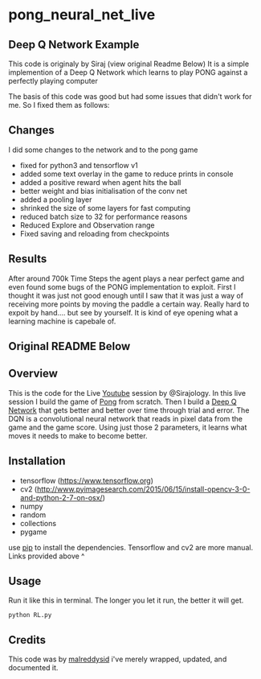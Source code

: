 # pong_neural_net_live

## Deep Q Network Example
This code is originaly by Siraj (view original Readme Below)
It is a simple implemention of a Deep Q Network which learns to play PONG against a perfectly playing computer

The basis of this code was good but had some issues that didn't work for me. 
So I fixed them as follows: 

## Changes
I did some changes to the network and to the pong game
* fixed for python3 and tensorflow v1
* added some text overlay in the game to reduce prints in console
* added a positive reward when agent hits the ball
* better weight and bias initialisation of the conv net
* added a pooling layer
* shrinked the size of some layers for fast computing
* reduced batch size to 32 for performance reasons
* Reduced Explore and Observation range
* Fixed saving and reloading from checkpoints 

## Results
After around 700k Time Steps the agent plays a near perfect game and even found some bugs of the PONG implementation to exploit. First I thought it was just not good enough until I saw that it was just a way of receiving more points by moving the paddle a certain way. Really hard to expoit by hand.... but see by yourself. It is kind of eye opening what a learning machine is capebale of.


## Original README Below

## Overview
This is the code for the Live [Youtube](https://www.youtube.com/watch?v=Hqf__FlRlzg) session by @Sirajology. In this live session I build
the game of [Pong](http://www.ponggame.org) from scratch. Then I build a [Deep Q Network](https://www.quora.com/Artificial-Intelligence-What-is-an-intuitive-explanation-of-how-deep-Q-networks-DQN-work) that gets better and better over time through trial and error. The DQN is a convolutional neural network that reads in pixel data from the game and the game score. Using just those 2 parameters, it learns what moves it needs to make to become better.

## Installation


* tensorflow (https://www.tensorflow.org)
* cv2 (http://www.pyimagesearch.com/2015/06/15/install-opencv-3-0-and-python-2-7-on-osx/)
* numpy
* random
* collections
* pygame

use [pip](https://pypi.python.org/pypi/pip) to install the dependencies. Tensorflow and cv2 are more manual. Links provided above ^

## Usage 

Run it like this in terminal. The longer you let it run, the better it will get.

```
python RL.py
```

## Credits

This code was by [malreddysid](https://github.com/malreddysid) i've merely wrapped, updated, and documented it. 

